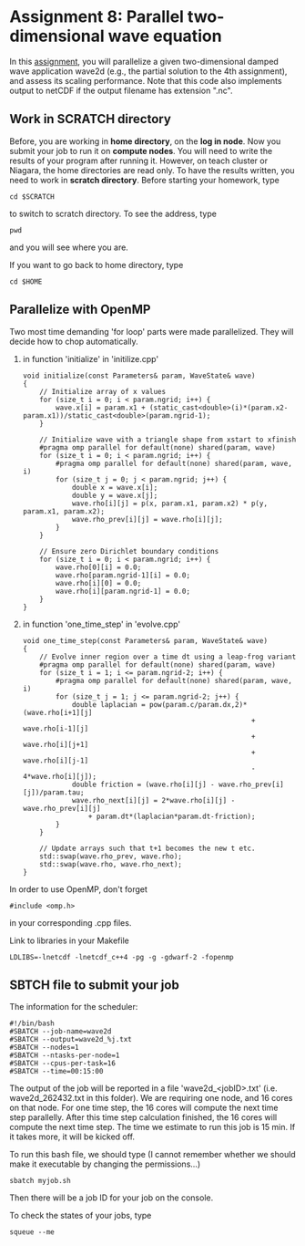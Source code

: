 # Assignment 8: Parallel two-dimensional wave equation

In this [assignment](https://education.scinet.utoronto.ca/mod/assign/view.php?id=2343), you will parallelize a given two-dimensional damped wave application wave2d (e.g., the partial solution to the 4th assignment), and assess its scaling performance. Note that this code also implements output to netCDF if the output filename has extension ".nc".

## Work in SCRATCH directory

Before, you are working in **home directory**, on the **log in node**. Now you submit your job to run it on **compute nodes**. You will need to write the results of your program after running it. However, on teach cluster or Niagara, the home directories are read only. To have the results written, you need to work in **scratch directory**. Before starting your homework, type

```
cd $SCRATCH
```

to switch to scratch directory. To see the address, type

```
pwd
```

and you will see where you are.

If you want to go back to home directory, type

```
cd $HOME
```

## Parallelize with OpenMP

Two most time demanding 'for loop' parts were made parallelized. They will decide how to chop automatically.

1. in function 'initialize' in 'initilize.cpp'

   ```
   void initialize(const Parameters& param, WaveState& wave)
   {
       // Initialize array of x values 
       for (size_t i = 0; i < param.ngrid; i++) {
           wave.x[i] = param.x1 + (static_cast<double>(i)*(param.x2-param.x1))/static_cast<double>(param.ngrid-1);
       }
       
       // Initialize wave with a triangle shape from xstart to xfinish
       #pragma omp parallel for default(none) shared(param, wave)
       for (size_t i = 0; i < param.ngrid; i++) {
           #pragma omp parallel for default(none) shared(param, wave, i)
           for (size_t j = 0; j < param.ngrid; j++) {
               double x = wave.x[i];
               double y = wave.x[j];
               wave.rho[i][j] = p(x, param.x1, param.x2) * p(y, param.x1, param.x2);
               wave.rho_prev[i][j] = wave.rho[i][j];
           }
       }
   
       // Ensure zero Dirichlet boundary conditions
       for (size_t i = 0; i < param.ngrid; i++) {
           wave.rho[0][i] = 0.0;
           wave.rho[param.ngrid-1][i] = 0.0;
           wave.rho[i][0] = 0.0;
           wave.rho[i][param.ngrid-1] = 0.0;
       }
   }
   ```

2. in function 'one_time_step' in 'evolve.cpp'

   ```
   void one_time_step(const Parameters& param, WaveState& wave)
   {    
       // Evolve inner region over a time dt using a leap-frog variant
       #pragma omp parallel for default(none) shared(param, wave)
       for (size_t i = 1; i <= param.ngrid-2; i++) {
           #pragma omp parallel for default(none) shared(param, wave, i)
           for (size_t j = 1; j <= param.ngrid-2; j++) {
               double laplacian = pow(param.c/param.dx,2)*(wave.rho[i+1][j]
                                                           + wave.rho[i-1][j]
                                                           + wave.rho[i][j+1]
                                                           + wave.rho[i][j-1]
                                                           - 4*wave.rho[i][j]);
               double friction = (wave.rho[i][j] - wave.rho_prev[i][j])/param.tau;
               wave.rho_next[i][j] = 2*wave.rho[i][j] - wave.rho_prev[i][j]
                   + param.dt*(laplacian*param.dt-friction);
           }
       }
       
       // Update arrays such that t+1 becomes the new t etc.
       std::swap(wave.rho_prev, wave.rho);
       std::swap(wave.rho, wave.rho_next);
   }
   ```

   

In order to use OpenMP, don't forget

```
#include <omp.h>
```

in your corresponding .cpp files.

Link to libraries in your Makefile

```
LDLIBS=-lnetcdf -lnetcdf_c++4 -pg -g -gdwarf-2 -fopenmp
```

## SBTCH file to submit your job

The information for the scheduler:

```
#!/bin/bash
#SBATCH --job-name=wave2d
#SBATCH --output=wave2d_%j.txt
#SBATCH --nodes=1
#SBATCH --ntasks-per-node=1
#SBATCH --cpus-per-task=16
#SBATCH --time=00:15:00
```

The output of the job will be reported in a file 'wave2d_\<jobID\>.txt' (i.e. wave2d_262432.txt in this folder). We are requiring one node, and 16 cores on that node. For one time step, the 16 cores will compute the next time step parallelly. After this time step calculation finished, the 16 cores will compute the next time step. The time we estimate to run this job is 15 min. If it takes more, it will be kicked off.

To run this bash file, we should type (I cannot remember whether we should make it executable by changing the permissions...)

```
sbatch myjob.sh
```

Then there will be a job ID for your job on the console.

To check the states of your jobs, type

```
squeue --me
```


